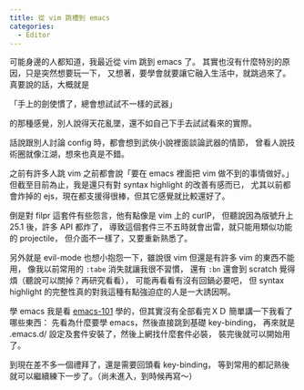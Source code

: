 ```yaml
---
title: 從 vim 跳槽到 emacs
categories:
  - Editor
---
```


可能身邊的人都知道，我最近從 vim 跳到 emacs 了。
其實也沒有什麼特別的原因，只是突然想要玩一下，
又想著，要學會就要讓它融入生活中，就跳過來了。
真要說的話，大概就是

「手上的劍使慣了，總會想試試不一樣的武器」

的那種感覺，別人說得天花亂墜，還不如自己下手去試試看來的實際。


話說跟別人討論 config 時，都會想到武俠小說裡面談論武器的情節，
曾看人說技術圈就像江湖，想來也真是不錯。


之前有許多人跳 vim 之前都會說「要在 emacs 裡面把 vim 做不到的事情做好。」
但截至目前為止，我是還只有對 syntax highlight 的改善有感而已，
尤其以前都會炸掉的 ejs，現在都支援得很棒，但其它感覺就比較還好了。

倒是對 filpr 這套件有些怨言，他有點像是 vim 上的 curlP，
但聽說因為版號升上 25.1 後，許多 API 都炸了，
導致這個套件三不五時就會出雷，就只能用類似功能的 projectile，
但介面不一樣了，又要重新熟悉了。

另外就是 evil-mode 也想小抱怨一下，雖說很 vim 但還是有許多 vim 的東西不能用，
像我以前常用的 `:tabe` 消失就讓我很不習慣，
還有 `:bn` 還會到 scratch 覺得煩（聽說可以關掉？再研究看看），
可能再看看有沒有回鍋必要吧，
但 syntax highlight 的完整性真的對我這種有點強迫症的人是一大誘因啊。


學 emacs 我是看 [emacs-101](https://github.com/emacs-tw/emacs-101) 學的，但其實沒有全部看完ＸＤ 簡單講一下我看了哪些東西：
先看為什麼要學 emacs，然後直接跳到基礎 key-binding，
再來就是 .emacs.d/ 設定及套件安裝了，然後上網找什麼套件必裝，
裝完後就可以開始用了。

到現在差不多一個禮拜了，還是需要回頭看 key-binding，
等到常用的都記熟後就可以繼續練下一步了。（尚未進入，到時候再寫～）
